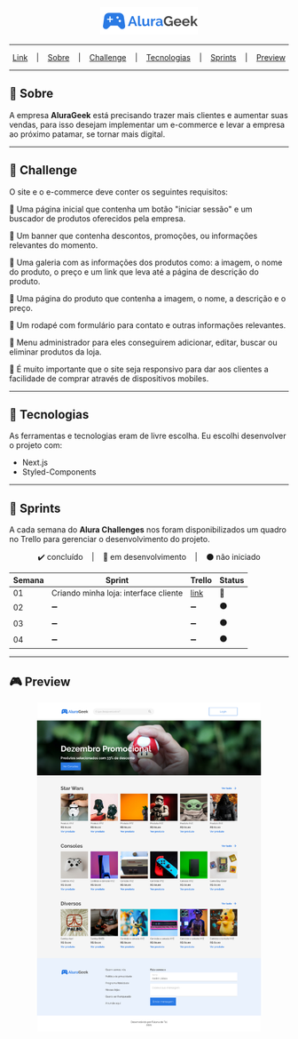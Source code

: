 <p align="center">
  <img src="./.github/Logo.png" alt="Logo Alura Geek" >
</p>

---

<p align="center">
  <a href="https://alura-geek-challenge.vercel.app/">Link</a> &nbsp;&nbsp;&nbsp;|&nbsp;&nbsp;&nbsp;
  <a href="#-sobre">Sobre</a> &nbsp;&nbsp;&nbsp;|&nbsp;&nbsp;&nbsp;
  <a href="#-challenge">Challenge</a> &nbsp;&nbsp;&nbsp;|&nbsp;&nbsp;&nbsp;
  <a href="#-tecnologias">Tecnologias</a> &nbsp;&nbsp;&nbsp;|&nbsp;&nbsp;&nbsp;
  <a href="#-sprints">Sprints</a> &nbsp;&nbsp;&nbsp;|&nbsp;&nbsp;&nbsp;
  <a href="#-preview">Preview</a> 
</p>

--- 

## 📌 Sobre
A empresa **AluraGeek** está precisando trazer mais clientes e aumentar suas vendas, para isso desejam implementar um e-commerce e levar a empresa ao próximo patamar, se tornar mais digital.

---

## 🚀 Challenge 
O site e o e-commerce deve conter os seguintes requisitos:

  🔹 Uma página inicial que contenha um botão "iniciar sessão" e um buscador de produtos oferecidos pela empresa.

  🔹 Um banner que contenha descontos, promoções, ou informações relevantes do momento.

  🔹 Uma galeria com as informações dos produtos como: a imagem, o nome do produto, o preço e um link que leva até a página de descrição do produto.

  🔹 Uma página do produto que contenha a imagem, o nome, a descrição e o preço.

  🔹 Um rodapé com formulário para contato e outras informações relevantes.

  🔹 Menu administrador para eles conseguirem adicionar, editar, buscar ou eliminar produtos da loja.

  🔹 É muito importante que o site seja responsivo para dar aos clientes a facilidade de comprar através de dispositivos mobiles.
</ul>
<p></p>

---

## 🔨 Tecnologias
As ferramentas e tecnologias eram de livre escolha. Eu escolhi desenvolver o projeto com:

<ul>
  <li>Next.js</li>
  <li>Styled-Components</li>
</ul>

---

## 🏃 Sprints
A cada semana do **Alura Challenges** nos foram disponibilizados um quadro no Trello para gerenciar o desenvolvimento do projeto.

<p align="center">
  ✔️ concluído &nbsp;&nbsp;&nbsp;|&nbsp;&nbsp;&nbsp;
  🔵 em desenvolvimento &nbsp;&nbsp;&nbsp;|&nbsp;&nbsp;&nbsp;
  ⚫ não iniciado 

</p>

| Semana | Sprint | Trello |Status |
| --- | --- | --- | --- |
| 01 | Criando minha loja: interface cliente | [link](https://trello.com/b/YahtquUC/challenge-front-end-semana-1) | 🔵 |
| 02 | ➖ | ➖ | ⚫ |
| 03 | ➖ | ➖ | ⚫ |
| 04 | ➖ | ➖ | ⚫ |

--- 

## 🎮 Preview
<p align="center">
  <img src="./.github/AluraGeek.jpg" alt="Preview da página AluraGeek" width="80%"/>
</p>